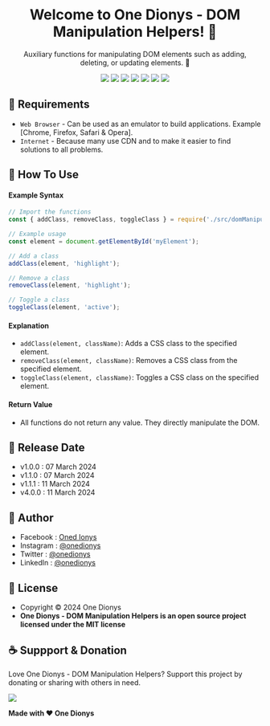<h1 align="center">Welcome to One Dionys - DOM Manipulation Helpers! 👋 </h1>

<p align="center">Auxiliary functions for manipulating DOM elements such as adding, deleting, or updating elements. 💖 </p>

<p align="center">
<img src="https://img.shields.io/github/contributors/onedionys/onedionys-dom-manipulation-helpers?style=flat-square">
<img src="https://img.shields.io/github/issues/onedionys/onedionys-dom-manipulation-helpers?style=flat-square">
<img src="https://img.shields.io/github/stars/onedionys/onedionys-dom-manipulation-helpers?style=flat-square"> 
<img src="https://img.shields.io/github/forks/onedionys/onedionys-dom-manipulation-helpers?style=flat-square">
<img src="https://img.shields.io/github/last-commit/onedionys/onedionys-dom-manipulation-helpers.svg?style=flat-square">
<img src="https://img.shields.io/github/languages/code-size/onedionys/onedionys-dom-manipulation-helpers?style=flat-square">
<img src="https://img.shields.io/github/license/onedionys/onedionys-dom-manipulation-helpers?style=flat-square">
</p>

## 💾 Requirements

* `Web Browser` - Can be used as an emulator to build applications. Example [Chrome, Firefox, Safari & Opera].
* `Internet` - Because many use CDN and to make it easier to find solutions to all problems.

## 🎯 How To Use

#### Example Syntax

```javascript
// Import the functions
const { addClass, removeClass, toggleClass } = require('./src/domManipulationHelpers');

// Example usage
const element = document.getElementById('myElement');

// Add a class
addClass(element, 'highlight');

// Remove a class
removeClass(element, 'highlight');

// Toggle a class
toggleClass(element, 'active');
```

#### Explanation

* `addClass(element, className)`: Adds a CSS class to the specified element.
* `removeClass(element, className)`: Removes a CSS class from the specified element.
* `toggleClass(element, className)`: Toggles a CSS class on the specified element.

#### Return Value

* All functions do not return any value. They directly manipulate the DOM.

## 📆 Release Date

* v1.0.0 : 07 March 2024
* v1.1.0 : 07 March 2024
* v1.1.1 : 11 March 2024
* v4.0.0 : 11 March 2024

## 🧑 Author

* Facebook : <a href="https://www.facebook.com/theonedionys"> Oned Ionys</a>
* Instagram : <a href="https://www.instagram.com/onedionys/"> @onedionys</a>
* Twitter : <a href="https://twitter.com/onedionys"> @onedionys</a>
* LinkedIn :  <a href="https://www.linkedin.com/in/onedionys/"> @onedionys</a>

## 📝 License

* Copyright © 2024 One Dionys
* **One Dionys - DOM Manipulation Helpers is an open source project licensed under the MIT license**

## ☕️ Suppport & Donation

Love One Dionys - DOM Manipulation Helpers? Support this project by donating or sharing with others in need.

<a href="https://www.buymeacoffee.com/onedionys"><img src="https://img.shields.io/badge/Buy_Me_A_Coffee-FFDD00?style=for-the-badge&logo=buy-me-a-coffee&logoColor=black"/> </a>

**Made with ❤️ One Dionys**
